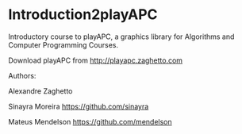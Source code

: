 # Introduction2playAPC
Introductory course to playAPC, a graphics library for Algorithms and Computer Programming Courses.

Download playAPC from http://playapc.zaghetto.com

Authors:

Alexandre Zaghetto

Sinayra Moreira
https://github.com/sinayra

Mateus Mendelson
https://github.com/mendelson
